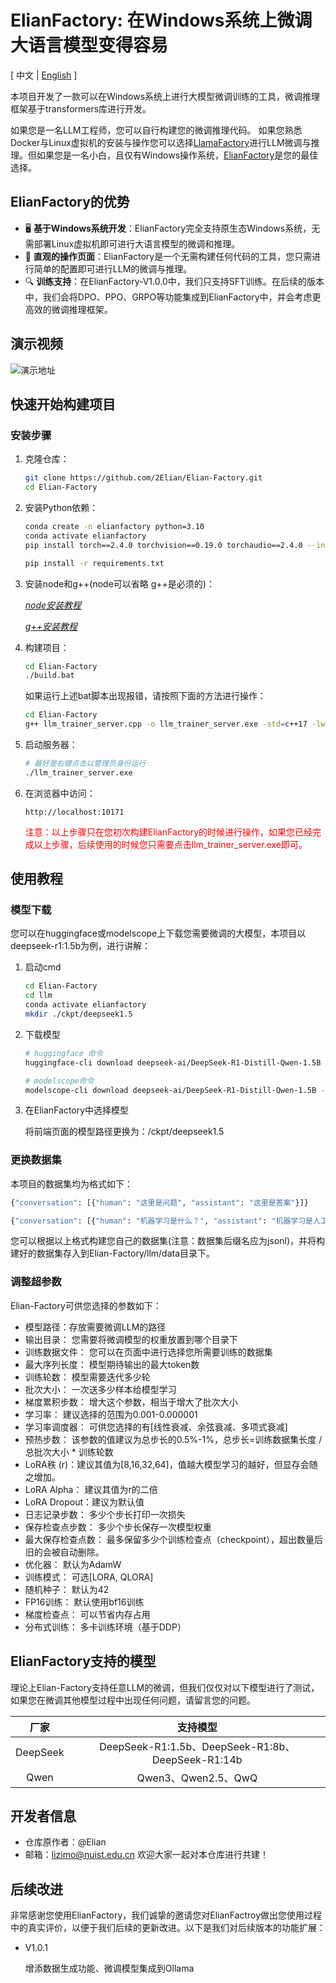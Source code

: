 # ElianFactory: 在Windows系统上微调大语言模型变得容易
\[ 中文 | [English](README_en.md) \]

本项目开发了一款可以在Windows系统上进行大模型微调训练的工具，微调推理框架基于transformers库进行开发。

如果您是一名LLM工程师，您可以自行构建您的微调推理代码。
如果您熟悉Docker与Linux虚拟机的安装与操作您可以选择[LlamaFactory](https://www.markdownguide.org)进行LLM微调与推理。但如果您是一名小白，且仅有Windows操作系统，[ElianFactory](https://github.com/2Elian/Elian-Factory)是您的最佳选择。


## ElianFactory的优势

- 🖥️ **基于Windows系统开发**：ElianFactory完全支持原生态Windows系统，无需部署Linux虚拟机即可进行大语言模型的微调和推理。
- 🚀 **直观的操作页面**：ElianFactory是一个无需构建任何代码的工具，您只需进行简单的配置即可进行LLM的微调与推理。
- 🔍 **训练支持**：在ElianFactory-V1.0.0中，我们只支持SFT训练。在后续的版本中，我们会将DPO、PPO、GRPO等功能集成到ElianFactory中，并会考虑更高效的微调推理框架。

## 演示视频

![演示地址](/img/video.gif)

## 快速开始构建项目

### 安装步骤

1. 克隆仓库：
   ```bash
   git clone https://github.com/2Elian/Elian-Factory.git
   cd Elian-Factory
   ```

2. 安装Python依赖：
    ```bash
    conda create -n elianfactory python=3.10
    conda activate elianfactory
    pip install torch==2.4.0 torchvision==0.19.0 torchaudio==2.4.0 --index-url https://download.pytorch.org/whl/cu121
    ```
    ```bash
    pip install -r requirements.txt
    ```

3. 安装node和g++(node可以省略 g++是必须的)：

   *[node安装教程](node_down.md)*

   *[g++安装教程](g_down.md)*

4. 构建项目：
   ```bash
   cd Elian-Factory
   ./build.bat
   ```

   如果运行上述bat脚本出现报错，请按照下面的方法进行操作：
   ```bash
   cd Elian-Factory
   g++ llm_trainer_server.cpp -o llm_trainer_server.exe -std=c++17 -lws2_32
   ```

5. 启动服务器：
   ```bash
   # 最好是右键点击以管理员身份运行
   ./llm_trainer_server.exe
   ```

6. 在浏览器中访问：
   ```
   http://localhost:10171
   ```
   <font color=red>注意：以上步骤只在您初次构建ElianFactory的时候进行操作，如果您已经完成以上步骤，后续使用的时候您只需要点击llm_trainer_server.exe即可。</font>

## 使用教程

### 模型下载
   您可以在huggingface或modelscope上下载您需要微调的大模型，本项目以deepseek-r1:1.5b为例，进行讲解：
   1. 启动cmd
      ```bash
      cd Elian-Factory
      cd llm
      conda activate elianfactory
      mkdir ./ckpt/deepseek1.5
      ```
   2. 下载模型
      ```bash
      # huggingface 命令
      huggingface-cli download deepseek-ai/DeepSeek-R1-Distill-Qwen-1.5B --local-dir ./ckpt/deepseek1.5

      # modelscope命令
      modelscope-cli download deepseek-ai/DeepSeek-R1-Distill-Qwen-1.5B --local_dir ./ckpt/deepseek1.5
      ```
   3. 在ElianFactory中选择模型
   
      将前端页面的模型路径更换为：/ckpt/deepseek1.5

### 更换数据集

   本项目的数据集均为格式如下：
   ```bash
   {"conversation": [{"human": "这里是问题", "assistant": "这里是答案"}]}

   {"conversation": [{"human": "机器学习是什么？", "assistant": "机器学习是人工智能的一个分支，它使计算机系统能够通过经验自动改进。具体来说，机器学习算法通过使用计算方法从数据中学习信息，而无需明确编程。机器学习模型通常分为监督学习、无监督学习和强化学习等类型。"}]}
   ```

   您可以根据以上格式构建您自己的数据集(注意：数据集后缀名应为jsonl)，并将构建好的数据集存入到Elian-Factory/llm/data目录下。


### 调整超参数

   Elian-Factory可供您选择的参数如下：
   - 模型路径：存放需要微调LLM的路径
   - 输出目录： 您需要将微调模型的权重放置到哪个目录下
   - 训练数据文件： 您可以在页面中进行选择您所需要训练的数据集
   - 最大序列长度： 模型期待输出的最大token数
   - 训练轮数： 模型需要迭代多少轮
   - 批次大小： 一次送多少样本给模型学习
   - 梯度累积步数： 增大这个参数，相当于增大了批次大小
   - 学习率： 建议选择的范围为0.001-0.000001
   - 学习率调度器： 可供您选择的有[线性衰减、余弦衰减、多项式衰减]
   - 预热步数： 该参数的值建议为总步长的0.5%-1%，总步长=训练数据集长度 / 总批次大小 * 训练轮数
   - LoRA秩 (r)：建议其值为[8,16,32,64]，值越大模型学习的越好，但显存会随之增加。
   - LoRA Alpha： 建议其值为r的二倍
   - LoRA Dropout：建议为默认值
   - 日志记录步数： 多少个步长打印一次损失
   - 保存检查点步数： 多少个步长保存一次模型权重
   - 最大保存检查点数： 最多保留多少个训练检查点（checkpoint），超出数量后旧的会被自动删除。
   - 优化器： 默认为AdamW
   - 训练模式： 可选[LORA, QLORA]
   - 随机种子： 默认为42
   - FP16训练： 默认使用bf16训练
   - 梯度检查点： 可以节省内存占用
   - 分布式训练： 多卡训练环境（基于DDP）

## ElianFactory支持的模型

理论上Elian-Factory支持任意LLM的微调，但我们仅仅对以下模型进行了测试，如果您在微调其他模型过程中出现任何问题，请留言您的问题。

<div align="center">

| **厂家** | **支持模型** |
| :------------: | :------------: |
| DeepSeek | DeepSeek-R1:1.5b、DeepSeek-R1:8b、DeepSeek-R1:14b |
| Qwen   | Qwen3、Qwen2.5、QwQ |

</div>

## 开发者信息

- 仓库原作者：@Elian
- 邮箱：lizimo@nuist.edu.cn
欢迎大家一起对本仓库进行共建！

## 后续改进
非常感谢您使用ElianFactory，我们诚挚的邀请您对ElianFactroy做出您使用过程中的真实评价，以便于我们后续的更新改进。以下是我们对后续版本的功能扩展：
- V1.0.1
   
   增添数据生成功能、微调模型集成到Ollama
